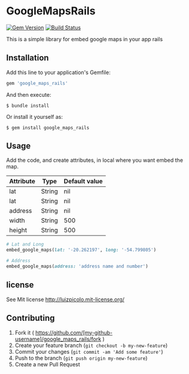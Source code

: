 # GoogleMapsRails

[![Gem Version](https://badge.fury.io/rb/google_maps_rails.svg)](https://badge.fury.io/rb/google_maps_rails)
[![Build Status](https://travis-ci.org/luizpicolo/google-maps-rails.svg?branch=master)](https://travis-ci.org/luizpicolo/google-maps-rails)

This is a simple library for embed google maps in your app rails

## Installation

Add this line to your application's Gemfile:

```ruby
gem 'google_maps_rails'
```

And then execute:

    $ bundle install

Or install it yourself as:

    $ gem install google_maps_rails

## Usage

Add the code, and create attributes, in local where you want embed the map.

| Attribute   | Type    | Default value |
| ---         | ---     | ---           |
| lat         | String  | nil           |
| lat         | String  | nil           |
| address     | String  | nil           |
| width       | String  | 500           |
| height      | String  | 500           |

```ruby
# Lat and Long
embed_google_maps(lat: '-20.262197', long: '-54.799805')

# Address
embed_google_maps(address: 'address name and number')
```

## license

See Mit license http://luizpicolo.mit-license.org/

## Contributing

1. Fork it ( https://github.com/[my-github-username]/google_maps_rails/fork )
2. Create your feature branch (`git checkout -b my-new-feature`)
3. Commit your changes (`git commit -am 'Add some feature'`)
4. Push to the branch (`git push origin my-new-feature`)
5. Create a new Pull Request
